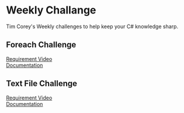 # Weekly Challange
Tim Corey's Weekly challenges to help keep your C# knowledge sharp.

## Foreach Challenge
[Requirement Video](https://www.youtube.com/watch?v=pxdwwgIja5Q&list=PLLWMQd6PeGY1VcJGocm1wwtFCZUrh2sc9&index=1)  
[Documentation](https://www.filepicker.io/api/file/9C4WFKdiSfOtScOOwrFZ)
## Text File Challenge
[Requirement Video](https://www.youtube.com/watch?v=huYh1jNdQOE&list=PLLWMQd6PeGY1VcJGocm1wwtFCZUrh2sc9&index=2)  
[Documentation](https://www.filepicker.io/api/file/tNFuMzNBTU6F7wHo2xYb)
